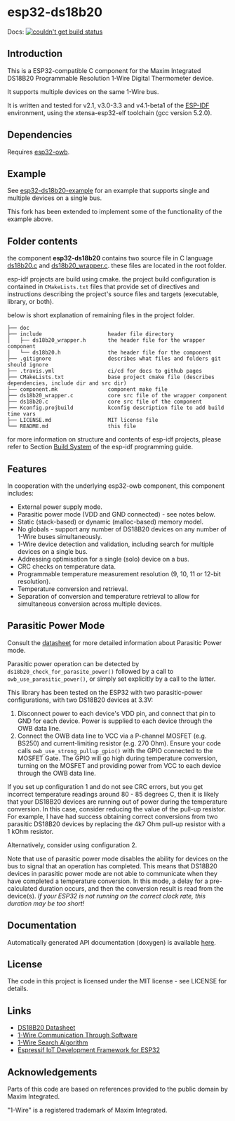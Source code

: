 # esp32-ds18b20
Docs: [![couldn't get build status](https://api.travis-ci.com/wolffshots/esp32-ds18b20.svg?branch=main "Current doc build status")](https://davidantliff.github.io/esp32-ds18b20/index.html)

## Introduction

This is a ESP32-compatible C component for the Maxim Integrated DS18B20 Programmable Resolution 1-Wire Digital
Thermometer device.

It supports multiple devices on the same 1-Wire bus.

It is written and tested for v2.1, v3.0-3.3 and v4.1-beta1 of the [ESP-IDF](https://github.com/espressif/esp-idf) 
environment, using the xtensa-esp32-elf toolchain (gcc version 5.2.0).

## Dependencies

Requires [esp32-owb](https://github.com/DavidAntliff/esp32-owb).
<!-- Requires [esp32-utility](https://github.com/wolffshots/esp32-utility). -->

## Example

See [esp32-ds18b20-example](https://github.com/DavidAntliff/esp32-ds18b20-example) for an example that supports single
and multiple devices on a single bus.

This fork has been extended to implement some of the functionality of the example above.

## Folder contents

the component **esp32-ds18b20** contains two source file in C language [ds18b20.c](ds18b20.c) and [ds18b20_wrapper.c](ds18b20_wrapper.c). these files are located in the root folder.

esp-idf projects are build using cmake. the project build configuration is contained in `CMakeLists.txt` files that provide set of directives and instructions describing the project's source files and targets (executable, library, or both). 

below is short explanation of remaining files in the project folder.

```
├── doc                         
├── include                     header file directory
│   ├── ds18b20_wrapper.h       the header file for the wrapper component
│   └── ds18b20.h               the header file for the component
├── .gitignore                  describes what files and folders git should ignore
├── .travis.yml                 ci/cd for docs to github pages
├── CMakeLists.txt              base project cmake file (describes dependencies, include dir and src dir)
├── component.mk                component make file
├── ds18b20_wrapper.c           core src file of the wrapper component
├── ds18b20.c                   core src file of the component
├── Kconfig.projbuild           kconfig description file to add build time vars
├── LICENSE.md                  MIT license file
└── README.md                   this file
```

for more information on structure and contents of esp-idf projects, please refer to Section [Build System](https://docs.espressif.com/projects/esp-idf/en/latest/esp32/api-guides/build-system.html) of the esp-idf programming guide.


## Features

In cooperation with the underlying esp32-owb component, this component includes:

 * External power supply mode.
 * Parasitic power mode (VDD and GND connected) - see notes below.
 * Static (stack-based) or dynamic (malloc-based) memory model.
 * No globals - support any number of DS18B20 devices on any number of 1-Wire buses simultaneously.
 * 1-Wire device detection and validation, including search for multiple devices on a single bus.
 * Addressing optimisation for a single (solo) device on a bus.
 * CRC checks on temperature data.
 * Programmable temperature measurement resolution (9, 10, 11 or 12-bit resolution).
 * Temperature conversion and retrieval.
 * Separation of conversion and temperature retrieval to allow for simultaneous conversion across multiple devices.

## Parasitic Power Mode

Consult the [datasheet](http://datasheets.maximintegrated.com/en/ds/DS18B20.pdf) for more detailed information about
Parasitic Power mode.

Parasitic power operation can be detected by `ds18b20_check_for_parasite_power()` followed by a call to
`owb_use_parasitic_power()`, or simply set explicitly by a call to the latter.

This library has been tested on the ESP32 with two parasitic-power configurations, with two DS18B20 devices at 3.3V:

1. Disconnect power to each device's VDD pin, and connect that pin to GND for each device. Power is supplied to
   each device through the OWB data line.
2. Connect the OWB data line to VCC via a P-channel MOSFET (e.g. BS250) and current-limiting resistor (e.g. 270 Ohm).
   Ensure your code calls `owb_use_strong_pullup_gpio()` with the GPIO connected to the MOSFET Gate. The GPIO will go
   high during temperature conversion, turning on the MOSFET and providing power from VCC to each device through the OWB
   data line.

If you set up configuration 1 and do not see CRC errors, but you get incorrect temperature readings around 80 - 85 
degrees C, then it is likely that your DS18B20 devices are running out of power during the temperature conversion. In 
this case, consider reducing the value of the pull-up resistor. For example, I have had success obtaining correct
conversions from two parasitic DS18B20 devices by replacing the 4k7 Ohm pull-up resistor with a 1 kOhm resistor.

Alternatively, consider using configuration 2.

Note that use of parasitic power mode disables the ability for devices on the bus to signal that an operation has 
completed. This means that DS18B20 devices in parasitic power mode are not able to communicate when they have completed
a temperature conversion. In this mode, a delay for a pre-calculated duration occurs, and then the conversion result is
read from the device(s). *If your ESP32 is not running on the correct clock rate, this duration may be too short!*  

## Documentation

Automatically generated API documentation (doxygen) is available [here](https://wolffshots.github.io/esp32-ds18b20/index.html).

## License

The code in this project is licensed under the MIT license - see LICENSE for details.

## Links

 * [DS18B20 Datasheet](http://datasheets.maximintegrated.com/en/ds/DS18B20.pdf)
 * [1-Wire Communication Through Software](https://www.maximintegrated.com/en/app-notes/index.mvp/id/126)
 * [1-Wire Search Algorithm](https://www.maximintegrated.com/en/app-notes/index.mvp/id/187)
 * [Espressif IoT Development Framework for ESP32](https://github.com/espressif/esp-idf)

## Acknowledgements

Parts of this code are based on references provided to the public domain by Maxim Integrated.

"1-Wire" is a registered trademark of Maxim Integrated.
